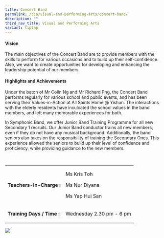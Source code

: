 ```yaml
---
title: Concert Band
permalink: /cca/visual-and-performing-arts/concert-band/
description: ""
third_nav_title: Visual and Performing Arts
variant: tiptap
---
```

<h4><strong>Vision</strong></h4>
<p>The main objectives of the Concert Band are to provide members with the skills to perform for various occasions and to build up their self-confidence. Also, we want to create opportunities for developing and enhancing the leadership potential of our members.</p>
<h4><strong>Highlights and Achievements</strong></h4>
<p>Under the baton of Mr Colin Ng and Mr Richard Png, the Concert Band performs regularly for various school and public events, and has been serving their Values-in-Action at All Saints Home @ Yishun. The interactions with the elderly residents have inculcated the school values in the band members, and left many memorable experiences for both.</p>
<div>
<div>
<p>In Symphonic Band, we offer Junior Band Training Programme for all new Secondary 1 recruits. Our Junior Band conductor trains all new members, even if they do not have any musical background. Additionally, the band seniors also takes on the responsibility of training the Secondary Ones. This experience allowed the seniors to build up their level of confidence and proficiency, while providing guidance to the new members.</p>
<p>&nbsp;</p>
</div>
<table border="0" cellpadding="10">
<tbody>
<tr>
<td>
<p><strong>Teachers-In-Charge :</strong></p>
</td>
<td>
<p>Ms Kris Toh</p>
<p>Ms Nur Diyana</p>
<p>Ms Yap Hui San</p>
</td>
</tr>
<tr>
<td>
<p><strong>Training Days / Time :</strong></p>
</td>
<td>
<p>Wednesday 2.30 pm - 6 pm</p>
</td>
</tr>
</tbody>
</table>
</div>

![](/images/symphonic-1.jpg)
